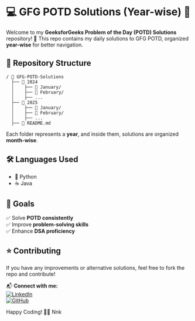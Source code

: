 # 💻 GFG POTD Solutions (Year-wise) 📅

Welcome to my **GeeksforGeeks Problem of the Day (POTD) Solutions** repository! 🚀
This repo contains my daily solutions to GFG POTD, organized **year-wise** for better navigation.

## 📂 Repository Structure
```
/ 📁 GFG-POTD-Solutions
  ├── 📁 2024
  │    ├── 📝 January/
  │    ├── 📝 February/
  │    ├── ...
  ├── 📁 2025
  │    ├── 📝 January/
  │    ├── 📝 February/
  │    ├── ...
  ├── 📜 README.md
```
Each folder represents a **year**, and inside them, solutions are organized **month-wise**.

## 🛠️ Languages Used
- 🐍 Python
- ☕ Java

## 🎯 Goals
✅ Solve **POTD consistently**  
✅ Improve **problem-solving skills**  
✅ Enhance **DSA proficiency**  

## ⭐ Contributing
If you have any improvements or alternative solutions, feel free to fork the repo and contribute!  

📬 **Connect with me:**  
[![LinkedIn](https://img.shields.io/badge/LinkedIn-Connect-blue?style=flat&logo=linkedin)](www.linkedin.com/in/tarunganesh2004)  
[![GitHub](https://img.shields.io/badge/GitHub-Follow-black?style=flat&logo=github)](https://github.com/tarunganesh2004)  

Happy Coding! 🚀✨ Nnk
